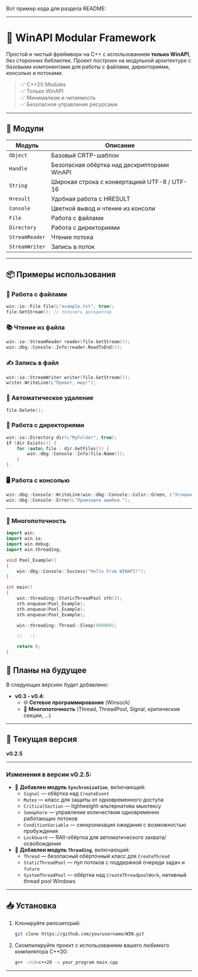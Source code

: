 Вот пример кода для раздела README:

---

# 🧩 WinAPI Modular Framework

Простой и чистый фреймворк на C++ с использованием **только WinAPI**, без сторонних библиотек. Проект построен на модульной архитектуре с базовыми компонентами для работы с файлами, директориями, консолью и потоками.

> ✅ C++20 Modules  
> ✅ Только WinAPI  
> ✅ Минимализм и читаемость  
> ✅ Безопасное управление ресурсами

---

## 🔧 Модули

| Модуль         | Описание                                      |
|----------------|-----------------------------------------------|
| `Object`       | Базовый CRTP-шаблон                           |
| `Handle`       | Безопасная обёртка над дескрипторами WinAPI  |
| `String`       | Широкая строка с конвертацией UTF-8 / UTF-16 |
| `Hresult`      | Удобная работа с HRESULT                      |
| `Console`      | Цветной вывод и чтение из консоли            |
| `File`         | Работа с файлами                              |
| `Directory`    | Работа с директориями                         |
| `StreamReader` | Чтение потока                                 |
| `StreamWriter` | Запись в поток                                |

---

## 📦 Примеры использования

### 📁 Работа с файлами

```cpp
win::io::File file(L"example.txt", true);
file.GetStream(); // получить дескриптор
```

### 📚 Чтение из файла
```cpp
win::io::StreamReader reader(file.GetStream());
win::dbg::Console::Info(reader.ReadToEnd());
```

### ✍️ Запись в файл
```cpp
win::io::StreamWriter writer(file.GetStream());
writer.WriteLine(L"Привет, мир!");
```

### 🧹 Автоматическое удаление
```cpp
file.Delete();
```

### 📁 Работа с директориями
```cpp
win::io::Directory dir(L"MyFolder", true);
if (dir.Exists()) {
    for (auto& file : dir.GetFiles()) {
        win::dbg::Console::Info(file.Name());
    }
}
```

### 🖥️ Работа с консолью
```cpp
win::dbg::Console::WriteLine(win::dbg::Console::Color::Green, L"Успешно!");
win::dbg::Console::Error(L"Произошла ошибка.");
```

---

### 🧵 Многопоточность
```cpp
import win;
import win.io;
import win.debug;
import win.threading;

void Pool_Example()
{
	win::dbg::Console::Success("Hello From WINAPI!");
}

int main()
{
	win::threading::StaticThreadPool sth(3);
	sth.enqueue(Pool_Example);
	sth.enqueue(Pool_Example);
	sth.enqueue(Pool_Example);

	win::threading::Thread::Sleep(999999);

	//   :(

	return 0;
}
```

## 🚧 Планы на будущее

В следующих версиях будет добавлено:

- **v0.3 - v0.4**:
  - 🌐 **Сетевое программирование** (Winsock)
  - 🧵 **Многопоточность** (Thread, ThreadPool, Signal, критические секции, ...)

---

## 📌 Текущая версия


**v0.2.5**

---

### Изменения в версии v0.2.5:


- 🧵 **Добавлен модуль `Synchronization`**, включающий:
  - `Signal` — обёртка над `CreateEvent`
  - `Mutex` — класс для защиты от одновременного доступа
  - `CriticalSection` — lightweight-альтернатива мьютексу
  - `Semaphore` — управление количеством одновременно работающих потоков
  - `ConditionVariable` — синхронизация ожидания с возможностью пробуждения
  - `LockGuard` — RAII-обёртка для автоматического захвата/освобождения
- 🧵 **Добавлен модуль `Threading`**, включающий:
  - `Thread` — безопасный обёрточный класс для `CreateThread`
  - `StaticThreadPool` — пул потоков с поддержкой очереди задач и `future`
  - `SystemThreadPool` — обёртка над `CreateThreadpoolWork`, нативный thread pool Windows
  
--- 

## 📥 Установка

1. Клонируйте репозиторий:

   ```bash
   git clone https://github.com/yourusername/WIN.git
   ```

2. Скомпилируйте проект с использованием вашего любимого компилятора C++20:

   ```bash
   g++ -std=c++20 -o your_program main.cpp
   ```

---

